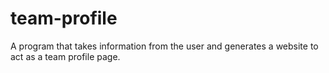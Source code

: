 # team-profile
A program that takes information from the user and generates a website to act as a team profile page.
